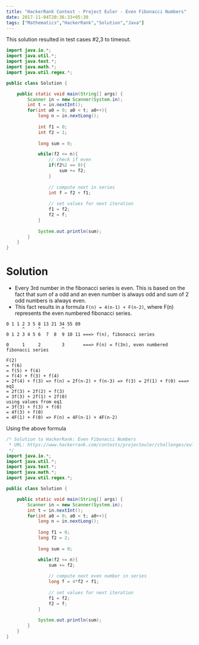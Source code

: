 ```yaml
---
title: "HackerRank Contest - Project Euler - Even Fibonacci Numbers"
date: 2017-11-04T20:36:33+05:30
tags: ["Mathematics","HackerRank","Solution","Java"]
---
```


This solution resulted in test cases #2,3 to timeout.

```java
import java.io.*;
import java.util.*;
import java.text.*;
import java.math.*;
import java.util.regex.*;

public class Solution {

    public static void main(String[] args) {
        Scanner in = new Scanner(System.in);
        int t = in.nextInt();
        for(int a0 = 0; a0 < t; a0++){
            long n = in.nextLong();
            
            int f1 = 0;
            int f2 = 1;
            
            long sum = 0;

            while(f2 <= n){                
                // check if even
                if(f2%2 == 0){
                    sum += f2;
                }
                
                // compute next in series
                int f = f2 + f1;
                
                // set values for next iteration
                f1 = f2;
                f2 = f;
            }
            
            System.out.println(sum);
        }
    }
}
```

# Solution

- Every 3rd number in the fibonacci series is even. This is based on the fact that sum of a odd and an even number is always odd and sum of 2 odd numbers is always even.
- This fact results in a formula `F(n) = 4(n-1) + F(n-2)`, where F(n) represents the even numbered fibonacci series.

```
0 1 1 2 3 5 8 13 21 34 55 89 
      ^     ^        ^
0 1 2 3 4 5 6  7  8  9 10 11 ===> f(n), fibonacci series

0     1     2        3       ===> F(n) = f(3n), even numbered fibonacci series

F(2)
= f(6)
= f(5) + f(4)
= f(4) + f(3) + f(4)
= 2f(4) + f(3) => f(n) = 2f(n-2) + f(n-3) => f(3) = 2f(1) + f(0) ===> eq1
= 2f(3) + 2f(2) + f(3)
= 3f(3) + 2f(1) + 2f(0)    
using values from eq1
= 3f(3) + f(3) + f(0)
= 4f(3) + f(0)
= 4F(1) + F(0) => F(n) = 4F(n-1) + 4F(n-2)
```
Using the above formula

```java
/* Solution to HackerRank: Even Fibonacci Numbers
 * URL: https://www.hackerrank.com/contests/projecteuler/challenges/euler002
 */
import java.io.*;
import java.util.*;
import java.text.*;
import java.math.*;
import java.util.regex.*;

public class Solution {

    public static void main(String[] args) {
        Scanner in = new Scanner(System.in);
        int t = in.nextInt();
        for(int a0 = 0; a0 < t; a0++){
            long n = in.nextLong();
            
            long f1 = 0;
            long f2 = 2;
            
            long sum = 0;

            while(f2 <= n){
                sum += f2;
                
                // compute next even number in series
                long f = 4*f2 + f1;
                
                // set values for next iteration
                f1 = f2;
                f2 = f;
            }
            
            System.out.println(sum);
        }
    }
}
```